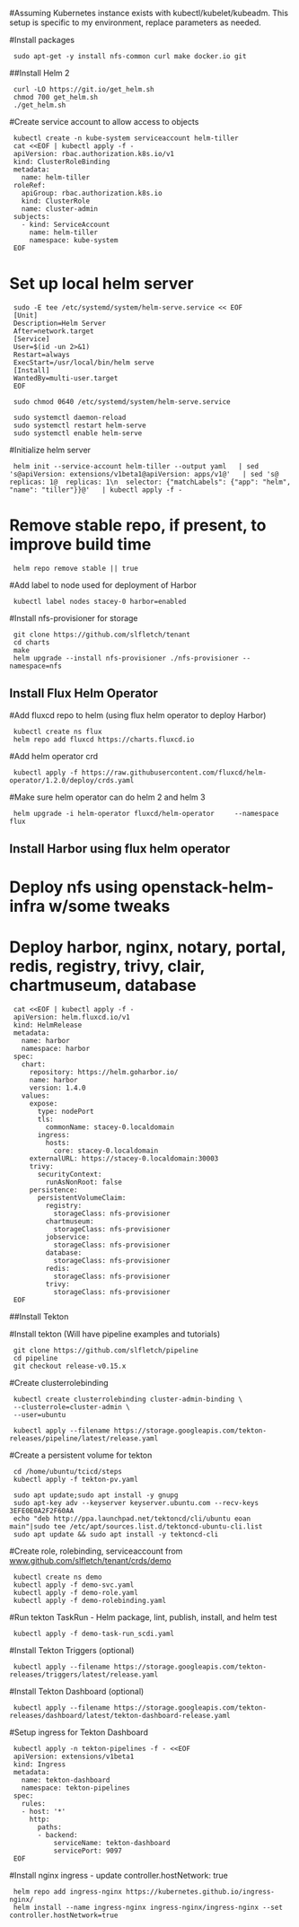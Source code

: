#Assuming Kubernetes instance exists with kubectl/kubelet/kubeadm. This setup is specific to my environment, replace parameters as needed.

#Install packages 

     sudo apt-get -y install nfs-common curl make docker.io git

##Install Helm 2 

     curl -LO https://git.io/get_helm.sh
     chmod 700 get_helm.sh
     ./get_helm.sh

#Create service account to allow access to objects

     kubectl create -n kube-system serviceaccount helm-tiller
     cat <<EOF | kubectl apply -f -
     apiVersion: rbac.authorization.k8s.io/v1
     kind: ClusterRoleBinding
     metadata:
       name: helm-tiller
     roleRef:
       apiGroup: rbac.authorization.k8s.io
       kind: ClusterRole
       name: cluster-admin
     subjects:
       - kind: ServiceAccount
         name: helm-tiller
         namespace: kube-system
     EOF

# Set up local helm server

     sudo -E tee /etc/systemd/system/helm-serve.service << EOF
     [Unit]
     Description=Helm Server
     After=network.target
     [Service]
     User=$(id -un 2>&1)
     Restart=always
     ExecStart=/usr/local/bin/helm serve
     [Install]
     WantedBy=multi-user.target
     EOF

     sudo chmod 0640 /etc/systemd/system/helm-serve.service

     sudo systemctl daemon-reload
     sudo systemctl restart helm-serve
     sudo systemctl enable helm-serve

#Initialize helm server

     helm init --service-account helm-tiller --output yaml   | sed 's@apiVersion: extensions/v1beta1@apiVersion: apps/v1@'   | sed 's@  replicas: 1@  replicas: 1\n  selector: {"matchLabels": {"app": "helm", "name": "tiller"}}@'   | kubectl apply -f -

# Remove stable repo, if present, to improve build time

     helm repo remove stable || true

#Add label to node used for deployment of Harbor

     kubectl label nodes stacey-0 harbor=enabled

#Install nfs-provisioner for storage

     git clone https://github.com/slfletch/tenant
     cd charts
     make
     helm upgrade --install nfs-provisioner ./nfs-provisioner --namespace=nfs

## Install Flux Helm Operator

#Add fluxcd repo to helm (using flux helm operator to deploy Harbor)
     
     kubectl create ns flux
     helm repo add fluxcd https://charts.fluxcd.io

#Add helm operator crd
     
     kubectl apply -f https://raw.githubusercontent.com/fluxcd/helm-operator/1.2.0/deploy/crds.yaml

#Make sure helm operator can do helm 2 and helm 3

     helm upgrade -i helm-operator fluxcd/helm-operator     --namespace flux

## Install Harbor using flux helm operator

# Deploy nfs using openstack-helm-infra w/some tweaks
# Deploy harbor, nginx, notary, portal, redis, registry, trivy, clair, chartmuseum, database

     cat <<EOF | kubectl apply -f -
     apiVersion: helm.fluxcd.io/v1
     kind: HelmRelease
     metadata:
       name: harbor
       namespace: harbor
     spec:
       chart:
         repository: https://helm.goharbor.io/
         name: harbor
         version: 1.4.0
       values:
         expose:
           type: nodePort
           tls:
             commonName: stacey-0.localdomain
           ingress:
             hosts:
               core: stacey-0.localdomain
         externalURL: https://stacey-0.localdomain:30003
         trivy:
           securityContext:
             runAsNonRoot: false
         persistence:
           persistentVolumeClaim:
             registry:
               storageClass: nfs-provisioner
             chartmuseum:
               storageClass: nfs-provisioner
             jobservice:
               storageClass: nfs-provisioner
             database:
               storageClass: nfs-provisioner
             redis:
               storageClass: nfs-provisioner
             trivy:
               storageClass: nfs-provisioner
     EOF

##Install Tekton

#Install tekton (Will have pipeline examples and tutorials)

     git clone https://github.com/slfletch/pipeline
     cd pipeline
     git checkout release-v0.15.x

#Create clusterrolebinding

     kubectl create clusterrolebinding cluster-admin-binding \
     --clusterrole=cluster-admin \
     --user=ubuntu

     kubectl apply --filename https://storage.googleapis.com/tekton-releases/pipeline/latest/release.yaml

#Create a persistent volume for tekton

     cd /home/ubuntu/tcicd/steps
     kubectl apply -f tekton-pv.yaml

     sudo apt update;sudo apt install -y gnupg
     sudo apt-key adv --keyserver keyserver.ubuntu.com --recv-keys 3EFE0E0A2F2F60AA
     echo "deb http://ppa.launchpad.net/tektoncd/cli/ubuntu eoan main"|sudo tee /etc/apt/sources.list.d/tektoncd-ubuntu-cli.list
     sudo apt update && sudo apt install -y tektoncd-cli

#Create role, rolebinding, serviceaccount from www.github.com/slfletch/tenant/crds/demo

     kubectl create ns demo
     kubectl apply -f demo-svc.yaml
     kubectl apply -f demo-role.yaml
     kubectl apply -f demo-rolebinding.yaml

#Run tekton TaskRun - Helm package, lint, publish, install, and helm test
     
     kubectl apply -f demo-task-run_scdi.yaml

#Install Tekton Triggers (optional)

     kubectl apply --filename https://storage.googleapis.com/tekton-releases/triggers/latest/release.yaml

#Install Tekton Dashboard (optional)
     
     kubectl apply --filename https://storage.googleapis.com/tekton-releases/dashboard/latest/tekton-dashboard-release.yaml

#Setup ingress for Tekton Dashboard

     kubectl apply -n tekton-pipelines -f - <<EOF
     apiVersion: extensions/v1beta1
     kind: Ingress
     metadata:
       name: tekton-dashboard
       namespace: tekton-pipelines
     spec:
       rules:
       - host: '*'
         http:
           paths:
           - backend:
               serviceName: tekton-dashboard
               servicePort: 9097
     EOF

#Install nginx ingress - update controller.hostNetwork: true
   
     helm repo add ingress-nginx https://kubernetes.github.io/ingress-nginx/
     helm install --name ingress-nginx ingress-nginx/ingress-nginx --set controller.hostNetwork=true
